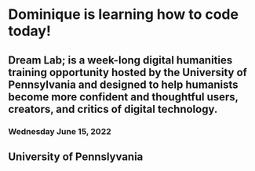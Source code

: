 # Dominique is learning how to code today!
## Dream Lab;  is a week-long digital humanities training opportunity hosted by the University of Pennsylvania and designed to help humanists become more confident and thoughtful users, creators, and critics of digital technology. 
### Wednesday June 15, 2022
## University of Pennslyvania 
 
